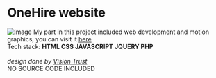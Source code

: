 # OneHire website
![image](https://github.com/szymonruszala5/onehire/assets/160783957/6a2a5fff-75e5-4448-adee-4e70030406c2)
My part in this project included web development and motion graphics, you can visit it [here](https://www.onehire.pl) <br>
Tech stack: **HTML CSS JAVASCRIPT JQUERY PHP**
<br><br>
_design done by [Vision Trust](https://visiontrust.pl/pl)_ <br>
NO SOURCE CODE INCLUDED
